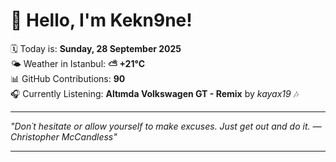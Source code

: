 # 👋 Hello, I'm Kekn9ne!

🗓️ Today is: **Sunday, 28 September 2025**  
🌤️ Weather in Istanbul: **⛅️  +21°C**  
📊 GitHub Contributions: **90**  
🎧 Currently Listening: **Altımda Volkswagen GT - Remix** by *kayax19* 🎶

---

_"Don´t hesitate or allow yourself to make excuses. Just get out and do it. — *Christopher McCandless*"_

---
